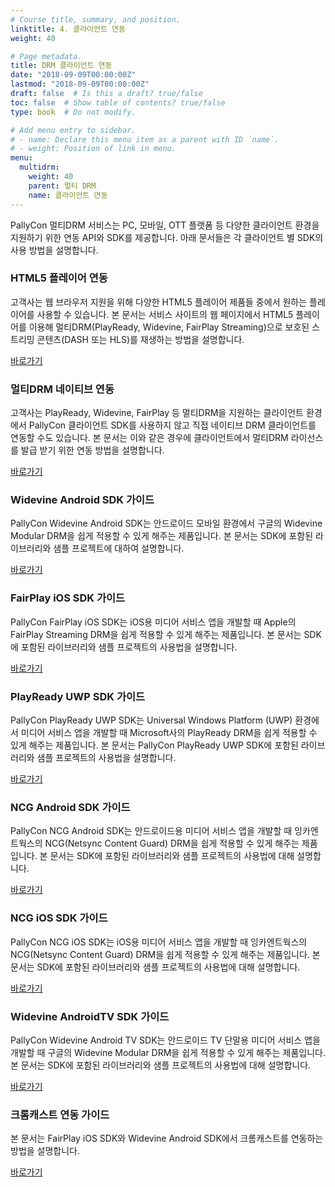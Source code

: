 ```yaml
---
# Course title, summary, and position.
linktitle: 4. 클라이언트 연동
weight: 40

# Page metadata.
title: DRM 클라이언트 연동
date: "2018-09-09T00:00:00Z"
lastmod: "2018-09-09T00:00:00Z"
draft: false  # Is this a draft? true/false
toc: false  # Show table of contents? true/false
type: book  # Do not modify.

# Add menu entry to sidebar.
# - name: Declare this menu item as a parent with ID `name`.
# - weight: Position of link in menu.
menu:
  multidrm:
    weight: 40
    parent: 멀티 DRM
    name: 클라이언트 연동
---
```


PallyCon 멀티DRM 서비스는 PC, 모바일, OTT 플랫폼 등 다양한 클라이언트 환경을 지원하기 위한 연동 API와 SDK를 제공합니다. 아래 문서들은 각 클라이언트 별 SDK의 사용 방법을 설명합니다.

<div class="row">
  <div class="col-sm-6">
    <div class="card">
      <div class="card-body">
        <h3 class="card-title">HTML5 플레이어 연동</h3>
        <p class="card-text">고객사는 웹 브라우저 지원을 위해 다양한 HTML5 플레이어 제품들 중에서 원하는 플레이어를 사용할 수 있습니다. 본 문서는 서비스 사이트의 웹 페이지에서 HTML5 플레이어를 이용해 멀티DRM(PlayReady, Widevine, FairPlay Streaming)으로 보호된 스트리밍 콘텐츠(DASH 또는 HLS)를 재생하는 방법을 설명합니다.</p>
        <a href="./html5-player/" class="btn btn-primary">바로가기</a>
      </div>
    </div>
  </div>
  <div class="col-sm-6">
    <div class="card">
      <div class="card-body">
        <h3 class="card-title">멀티DRM 네이티브 연동</h3>
        <p class="card-text">고객사는 PlayReady, Widevine, FairPlay 등 멀티DRM을 지원하는 클라이언트 환경에서 PallyCon 클라이언트 SDK를 사용하지 않고 직접 네이티브 DRM 클라이언트를 연동할 수도 있습니다. 본 문서는 이와 같은 경우에 클라이언트에서 멀티DRM 라이선스를 발급 받기 위한 연동 방법을 설명합니다.</p>
        <a href="./multidrm-native-integration/" class="btn btn-primary">바로가기</a>
      </div>
    </div>
  </div>
  <div class="col-sm-6">    
    <div class="card">
      <div class="card-body">
        <h3 class="card-title">Widevine Android SDK 가이드</h3>
        <p class="card-text">PallyCon Widevine Android SDK는 안드로이드 모바일 환경에서 구글의 Widevine Modular DRM을 쉽게 적용할 수 있게 해주는 제품입니다. 본 문서는 SDK에 포함된 라이브러리와 샘플 프로젝트에 대하여 설명합니다.</p>
        <a href="./widevine-android/" class="btn btn-primary">바로가기</a>
      </div>
    </div>
  </div>
  <div class="col-sm-6">  
    <div class="card">
      <div class="card-body">
        <h3 class="card-title">FairPlay iOS SDK 가이드</h3>
        <p class="card-text">PallyCon FairPlay iOS SDK는 iOS용 미디어 서비스 앱을 개발할 때 Apple의 FairPlay Streaming DRM을 쉽게 적용할 수 있게 해주는 제품입니다. 본 문서는 SDK에 포함된 라이브러리와 샘플 프로젝트의 사용법을 설명합니다.</p>
        <a href="./fairplay-ios/" class="btn btn-primary">바로가기</a>
      </div>
    </div>
  </div>
  <div class="col-sm-6">  
    <div class="card">
      <div class="card-body">
        <h3 class="card-title">PlayReady UWP SDK 가이드</h3>
        <p class="card-text">PallyCon PlayReady UWP SDK는 Universal Windows Platform (UWP) 환경에서 미디어 서비스 앱을 개발할 때 Microsoft사의 PlayReady DRM을 쉽게 적용할 수 있게 해주는 제품입니다. 본 문서는 PallyCon PlayReady UWP SDK에 포함된 라이브러리와 샘플 프로젝트의 사용법을 설명합니다.</p>
        <a href="./playready-uwp/" class="btn btn-primary">바로가기</a>
      </div>
    </div>
  </div>
  <div class="col-sm-6">  
    <div class="card">
      <div class="card-body">
        <h3 class="card-title">NCG Android SDK 가이드</h3>
        <p class="card-text">PallyCon NCG Android SDK는 안드로이드용 미디어 서비스 앱을 개발할 때 잉카엔트웍스의 NCG(Netsync Content Guard) DRM을 쉽게 적용할 수 있게 해주는 제품입니다. 본 문서는 SDK에 포함된 라이브러리와 샘플 프로젝트의 사용법에 대해 설명합니다.</p>
        <a href="./ncg-android/" class="btn btn-primary">바로가기</a>
      </div>
    </div>
  </div>
  <div class="col-sm-6">  
    <div class="card">
      <div class="card-body">
        <h3 class="card-title">NCG iOS SDK 가이드</h3>
        <p class="card-text">PallyCon NCG iOS SDK는 iOS용 미디어 서비스 앱을 개발할 때 잉카엔트웍스의 NCG(Netsync Content Guard) DRM을 쉽게 적용할 수 있게 해주는 제품입니다. 본 문서는 SDK에 포함된 라이브러리와 샘플 프로젝트의 사용법에 대해 설명합니다.</p>
        <a href="./ncg-ios/" class="btn btn-primary">바로가기</a>
      </div>
    </div>
  </div>
  <div class="col-sm-6">  
    <div class="card">
      <div class="card-body">
        <h3 class="card-title">Widevine AndroidTV SDK 가이드</h3>
        <p class="card-text">PallyCon Widevine Android TV SDK는 안드로이드 TV 단말용 미디어 서비스 앱을 개발할 때 구글의 Widevine Modular DRM을 쉽게 적용할 수 있게 해주는 제품입니다. 본 문서는 SDK에 포함된 라이브러리와 샘플 프로젝트의 사용법에 대해 설명합니다.</p>
        <a href="./widevine-androidtv/" class="btn btn-primary">바로가기</a>
      </div>
    </div>
  </div>
  <div class="col-sm-6">  
    <div class="card">
      <div class="card-body">
        <h3 class="card-title">크롬캐스트 연동 가이드</h3>
        <p class="card-text">본 문서는 FairPlay iOS SDK와 Widevine Android SDK에서 크롬캐스트를 연동하는 방법을 설명합니다.</p>
        <a href="./chromecast-integration/" class="btn btn-primary">바로가기</a>
      </div>
    </div>
  </div>        
</div>
